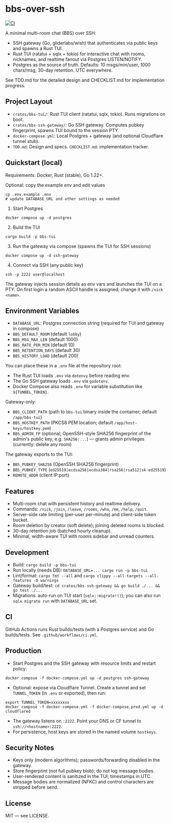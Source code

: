 # bbs-over-ssh

[![CI](https://github.com/psm14/ssh-bbs/actions/workflows/ci.yml/badge.svg)](https://github.com/psm14/ssh-bbs/actions/workflows/ci.yml)

A minimal multi-room chat (BBS) over SSH:

- SSH gateway (Go, gliderlabs/wish) that authenticates via public keys and spawns a Rust TUI.
- Rust TUI (ratatui + sqlx + tokio) for interactive chat with rooms, nicknames, and realtime fanout via Postgres LISTEN/NOTIFY.
- Postgres as the source of truth. Defaults: 10 msgs/min/user, 1000 chars/msg, 30-day retention. UTC everywhere.

See TDD.md for the detailed design and CHECKLIST.md for implementation progress.

## Project Layout

- `crates/bbs-tui/`: Rust TUI client (ratatui, sqlx, tokio). Runs migrations on boot.
- `crates/bbs-ssh-gateway/`: Go SSH gateway. Computes pubkey fingerprint, spawns TUI bound to the session PTY.
- `docker-compose.yml`: Local Postgres + gateway (and optional Cloudflare tunnel stub).
- `TDD.md`: Design and specs. `CHECKLIST.md`: implementation tracker.

## Quickstart (local)

Requirements: Docker, Rust (stable), Go 1.22+.

Optional: copy the example env and edit values

```
cp .env.example .env
# update DATABASE_URL and other settings as needed
```

1) Start Postgres

```
docker compose up -d postgres
```

2) Build the TUI

```
cargo build -p bbs-tui
```

3) Run the gateway via compose (spawns the TUI for SSH sessions)

```
docker compose up -d ssh-gateway
```

4) Connect via SSH (any public key)

```
ssh -p 2222 user@localhost
```

The gateway injects session details as env vars and launches the TUI on a PTY. On first login a random ASCII handle is assigned; change it with `/nick <name>`.

## Environment Variables

- `DATABASE_URL`: Postgres connection string (required for TUI and gateway in compose)
- `BBS_DEFAULT_ROOM` (default `lobby`)
- `BBS_MSG_MAX_LEN` (default 1000)
- `BBS_RATE_PER_MIN` (default 10)
- `BBS_RETENTION_DAYS` (default 30)
- `BBS_HISTORY_LOAD` (default 200)
  
You can place these in a `.env` file at the repository root:

- The Rust TUI loads `.env` via `dotenvy` before reading env.
- The Go SSH gateway loads `.env` via `godotenv`.
- Docker Compose also reads `.env` for variable substitution like `${TUNNEL_TOKEN}`.

Gateway-only:

- `BBS_CLIENT_PATH` (path to `bbs-tui` binary inside the container; default `/app/bbs-tui`)
- `BBS_HOSTKEY_PATH` (PKCS8 PEM location; default `/app/host-keys/hostkey.pem`)
- `BBS_ADMIN_FP` (optional; OpenSSH-style SHA256 fingerprint of the admin's public key, e.g. `SHA256:...`) — grants admin privileges (currently: delete any room)

The gateway exports to the TUI:

- `BBS_PUBKEY_SHA256` (OpenSSH SHA256 fingerprint)
- `BBS_PUBKEY_TYPE` (`ed25519|ecdsa256|ecdsa384|rsa256|rsa512|sk-ed25519`)
- `REMOTE_ADDR` (client IP:port)

## Features

- Multi-room chat with persistent history and realtime delivery.
- Commands: `/nick`, `/join`, `/leave`, `/rooms`, `/who`, `/me`, `/help`, `/quit`.
- Server-side rate limiting (per-user per-minute) and client-side token bucket.
- Room deletion by creator (soft delete); joining deleted rooms is blocked.
- 30-day retention job (batched hourly cleanup).
- Minimal, width-aware TUI with rooms sidebar and unread counters.

## Development

- Build: `cargo build -p bbs-tui`
- Run locally (needs DB): `DATABASE_URL=... cargo run -p bbs-tui`
- Lint/format: `cargo fmt --all` and `cargo clippy --all-targets --all-features -D warnings`
- Gateway build/test: `cd crates/bbs-ssh-gateway && go build ./... && go test ./...`
- Migrations: auto-run on TUI start (`sqlx::migrate!()`); you can also run `sqlx migrate run` with `DATABASE_URL` set.

## CI

GitHub Actions runs Rust builds/tests (with a Postgres service) and Go builds/tests. See `.github/workflows/ci.yml`.

## Production

- Start Postgres and the SSH gateway with resource limits and restart policy:

```
docker compose -f docker-compose.yml up -d postgres ssh-gateway
```

- Optional: expose via Cloudflare Tunnel. Create a tunnel and set `TUNNEL_TOKEN` (in `.env` or exported), then run:

```
export TUNNEL_TOKEN=xxxxxxxx
docker compose -f docker-compose.yml -f docker-compose.prod.yml up -d cloudflared
```

- The gateway listens on `:2222`. Point your DNS or CF tunnel to `ssh://<hostname>:2222`.
- For persistence, host keys are stored in the named volume `hostkeys`.

## Security Notes

- Keys only (modern algorithms); passwords/forwarding disabled in the gateway.
- Store fingerprint (not full pubkey blob); do not log message bodies.
- User-rendered content is sanitized in the TUI; timestamps in UTC.
- Message bodies are normalized (NFKC) and control characters are stripped before send.

## License

MIT — see LICENSE.
